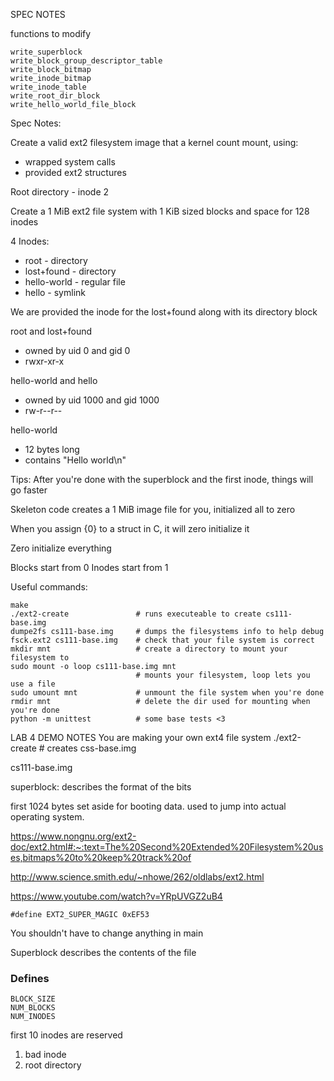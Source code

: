 SPEC NOTES

functions to modify

```
write_superblock
write_block_group_descriptor_table
write_block_bitmap
write_inode_bitmap
write_inode_table
write_root_dir_block
write_hello_world_file_block
```

Spec Notes:

Create a valid ext2 filesystem image that a kernel count mount, using:
- wrapped system calls
- provided ext2 structures

Root directory - inode 2

Create a 1 MiB ext2 file system with 1 KiB sized blocks and space for 128 inodes

4 Inodes: 
- root			- directory
- lost+found 	- directory
- hello-world	- regular file
- hello			- symlink

We are provided the inode for the lost+found along with its directory block

root and lost+found 
- owned by uid 0 and gid 0
- rwxr-xr-x

hello-world and hello 
- owned by uid 1000 and gid 1000
- rw-r--r--

hello-world
- 12 bytes long
- contains "Hello world\n"



Tips:
After you're done with the superblock and the first inode, things will go faster

Skeleton code creates a 1 MiB image file for you, initialized all to zero

When you assign {0} to a struct in C, it will zero initialize it

Zero initialize everything

Blocks start from 0
Inodes start from 1



Useful commands:
```
make 
./ext2-create				# runs executeable to create cs111-base.img
dumpe2fs cs111-base.img		# dumps the filesystems info to help debug
fsck.ext2 cs111-base.img	# check that your file system is correct
mkdir mnt					# create a directory to mount your filesystem to
sudo mount -o loop cs111-base.img mnt 	
							# mounts your filesystem, loop lets you use a file
sudo umount mnt 			# unmount the file system when you're done
rmdir mnt					# delete the dir used for mounting when you're done
python -m unittest 			# some base tests <3
```

LAB 4 DEMO NOTES
You are making your own ext4 file system
./ext2-create			# creates css-base.img

cs111-base.img

superblock: describes the format of the bits  

first 1024 bytes set aside for booting data. used to jump into actual
operating system.

https://www.nongnu.org/ext2-doc/ext2.html#:~:text=The%20Second%20Extended%20Filesystem%20uses,bitmaps%20to%20keep%20track%20of

http://www.science.smith.edu/~nhowe/262/oldlabs/ext2.html

https://www.youtube.com/watch?v=YRpUVGZ2uB4

`#define EXT2_SUPER_MAGIC 0xEF53`


You shouldn't have to change anything in main

Superblock describes the contents of the file

### Defines
```
BLOCK_SIZE
NUM_BLOCKS
NUM_INODES
```

first 10 inodes are reserved
1. bad inode
2. root directory